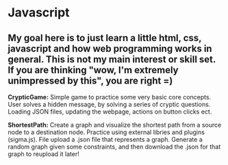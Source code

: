 # Javascript
## My goal here is to just learn a little html, css, javascript and how web programming works in general. This is not my main interest or skill set. If you are thinking "wow, I'm extremely unimpressed by this", you are right =)

**CrypticGame:** Simple game to practice some very basic core concepts. User solves a hidden message, by solving a series of cryptic questions. Loading JSON files, updating the webpage, actions on button clicks ect.

**ShortestPath:** Create a graph and visualize the shortest path from a source node to a destination node. Practice using external libries and plugins (sigma.js). File upload a .json file that represents a graph. Generate a random graph given some constraints, and then download the .json for that graph to reupload it later!
